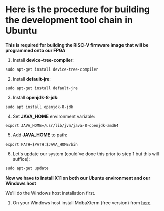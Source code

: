 # Here is the procedure for building the development tool chain in Ubuntu

__This is required for building the RISC-V firmware image that will be programmed onto our FPGA__

1. Install **device-tree-compiler**:
```
sudo apt-get install device-tree-compiler
```
2. Install **default-jre**:
```
sudo apt-get install default-jre
```
3. Install **openjdk-8-jdk**:
```
sudo apt install openjdk-8-jdk
```
4. Set **JAVA_HOME** environment variable:
```
export JAVA_HOME=/usr/lib/jvm/java-8-openjdk-amd64
```
5. Add **JAVA_HOME** to path:
```
export PATH=$PATH:$JAVA_HOME/bin
```
6. Let's update our system (could've done this prior to step 1 but this will suffice):
```
sudo apt-get update
```
__Now we have to install X11 on both our Ubuntu environment and our Windows host__

We'll do the Windows host installation first.

1. On your Windows host install MobaXterm (free version) from [here](https://mobaxterm.mobatek.net/download.html)
